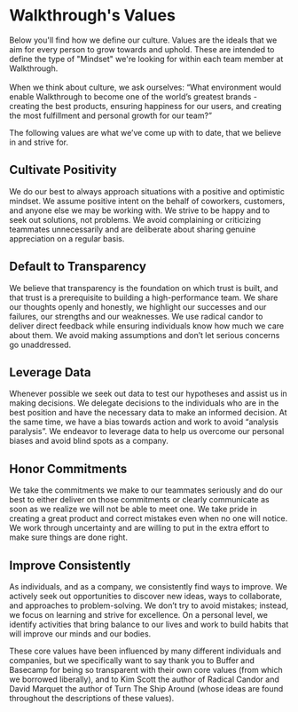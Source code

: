 # Walkthrough's Values
Below you'll find how we define our culture. Values are the ideals that we aim for every person to grow towards and uphold. These are intended to define the type of "Mindset" we're looking for within each team member at Walkthrough. 
<br><br>
When we think about culture, we ask ourselves: “What environment would enable Walkthrough to become one of the world’s greatest brands - creating the best products, ensuring happiness for our users, and creating the most fulfillment and personal growth for our team?”

The following values are what we’ve come up with to date, that we believe in and strive for.

## Cultivate Positivity
We do our best to always approach situations with a positive and optimistic mindset. We assume positive intent on the behalf of coworkers, customers, and anyone else we may be working with. We strive to be happy and to seek out solutions, not problems. We avoid complaining or criticizing teammates unnecessarily and are deliberate about sharing genuine appreciation on a regular basis.

## Default to Transparency
We believe that transparency is the foundation on which trust is built, and that trust is a prerequisite to building a high-performance team. We share our thoughts openly and honestly, we highlight our successes and our failures, our strengths and our weaknesses. We use radical candor to deliver direct feedback while ensuring individuals know how much we care about them. We avoid making assumptions and don’t let serious concerns go unaddressed.

## Leverage Data
Whenever possible we seek out data to test our hypotheses and assist us in making decisions. We delegate decisions to the individuals who are in the best position and have the necessary data to make an informed decision. At the same time, we have a bias towards action and work to avoid “analysis paralysis”. We endeavor to leverage data to help us overcome our personal biases and avoid blind spots as a company.

## Honor Commitments
We take the commitments we make to our teammates seriously and do our best to either deliver on those commitments or clearly communicate as soon as we realize we will not be able to meet one. We take pride in creating a great product and correct mistakes even when no one will notice. We work through uncertainty and are willing to put in the extra effort to make sure things are done right.

## Improve Consistently
As individuals, and as a company, we consistently find ways to improve. We actively seek out opportunities to discover new ideas, ways to collaborate, and approaches to problem-solving. We don’t try to avoid mistakes; instead, we focus on learning and strive for excellence. On a personal level, we identify activities that bring balance to our lives and work to build habits that will improve our minds and our bodies.

These core values have been influenced by many different individuals and companies, but we specifically want to say thank you to Buffer and Basecamp for being so transparent with their own core values (from which we borrowed liberally), and to Kim Scott the author of Radical Candor and David Marquet the author of Turn The Ship Around (whose ideas are found throughout the descriptions of these values).
